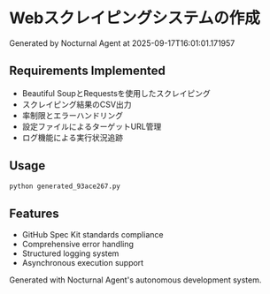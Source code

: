 # Webスクレイピングシステムの作成

Generated by Nocturnal Agent at 2025-09-17T16:01:01.171957

## Requirements Implemented

- Beautiful SoupとRequestsを使用したスクレイピング
- スクレイピング結果のCSV出力
- 率制限とエラーハンドリング
- 設定ファイルによるターゲットURL管理
- ログ機能による実行状況追跡

## Usage

```bash
python generated_93ace267.py
```

## Features

- GitHub Spec Kit standards compliance
- Comprehensive error handling
- Structured logging system
- Asynchronous execution support

Generated with Nocturnal Agent's autonomous development system.
